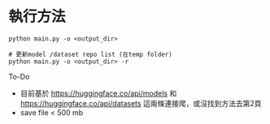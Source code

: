 # 執行方法

```
python main.py -o <output_dir> 

# 更新model /dataset repo list (在temp folder)
python main.py -o <output_dir> -r
```

To-Do
- 目前基於 https://huggingface.co/api/models 和 https://huggingface.co/api/datasets 這兩條連接爬，或沒找到方法去第2頁
- save file < 500 mb 